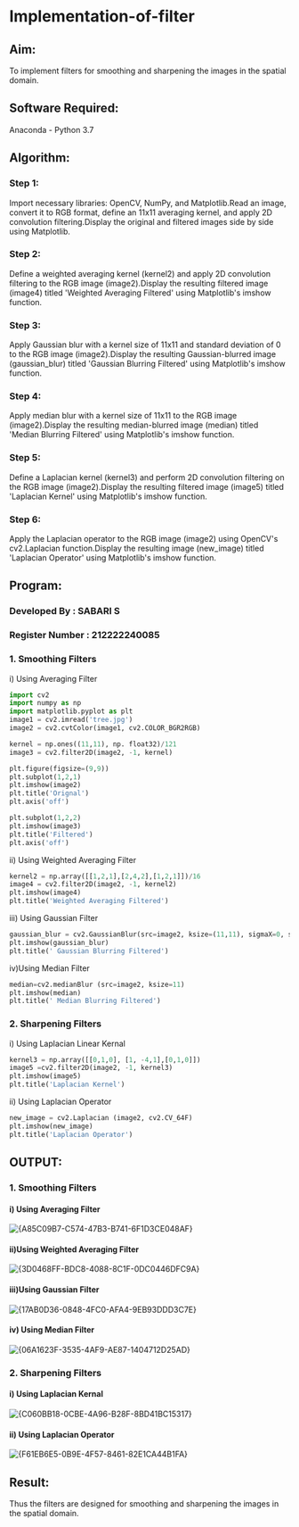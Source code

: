 # Implementation-of-filter
## Aim:
To implement filters for smoothing and sharpening the images in the spatial domain.

## Software Required:
Anaconda - Python 3.7

## Algorithm:
### Step 1:
Import necessary libraries: OpenCV, NumPy, and Matplotlib.Read an image, convert it to RGB format, define an 11x11 averaging kernel, and apply 2D convolution filtering.Display the original and filtered images side by side using Matplotlib.

### Step 2:
Define a weighted averaging kernel (kernel2) and apply 2D convolution filtering to the RGB image (image2).Display the resulting filtered image (image4) titled 'Weighted Averaging Filtered' using Matplotlib's imshow function.

### Step 3:
Apply Gaussian blur with a kernel size of 11x11 and standard deviation of 0 to the RGB image (image2).Display the resulting Gaussian-blurred image (gaussian_blur) titled 'Gaussian Blurring Filtered' using Matplotlib's imshow function.

### Step 4:
Apply median blur with a kernel size of 11x11 to the RGB image (image2).Display the resulting median-blurred image (median) titled 'Median Blurring Filtered' using Matplotlib's imshow function.

### Step 5:
Define a Laplacian kernel (kernel3) and perform 2D convolution filtering on the RGB image (image2).Display the resulting filtered image (image5) titled 'Laplacian Kernel' using Matplotlib's imshow function.

### Step 6:
Apply the Laplacian operator to the RGB image (image2) using OpenCV's cv2.Laplacian function.Display the resulting image (new_image) titled 'Laplacian Operator' using Matplotlib's imshow function.
## Program:
### Developed By : SABARI S
### Register Number : 212222240085

### 1. Smoothing Filters
i) Using Averaging Filter
```Python
import cv2
import numpy as np
import matplotlib.pyplot as plt
image1 = cv2.imread('tree.jpg')
image2 = cv2.cvtColor(image1, cv2.COLOR_BGR2RGB)

kernel = np.ones((11,11), np. float32)/121
image3 = cv2.filter2D(image2, -1, kernel)

plt.figure(figsize=(9,9))
plt.subplot(1,2,1)
plt.imshow(image2)
plt.title('Orignal')
plt.axis('off')

plt.subplot(1,2,2)
plt.imshow(image3)
plt.title('Filtered')
plt.axis('off')

```
ii) Using Weighted Averaging Filter
```Python
kernel2 = np.array([[1,2,1],[2,4,2],[1,2,1]])/16
image4 = cv2.filter2D(image2, -1, kernel2)
plt.imshow(image4)
plt.title('Weighted Averaging Filtered')

```
iii) Using Gaussian Filter
```Python
gaussian_blur = cv2.GaussianBlur(src=image2, ksize=(11,11), sigmaX=0, sigmaY=0)
plt.imshow(gaussian_blur)
plt.title(' Gaussian Blurring Filtered')
```
iv)Using Median Filter
```Python
median=cv2.medianBlur (src=image2, ksize=11)
plt.imshow(median)
plt.title(' Median Blurring Filtered')
```

### 2. Sharpening Filters
i) Using Laplacian Linear Kernal
```Python
kernel3 = np.array([[0,1,0], [1, -4,1],[0,1,0]])
image5 =cv2.filter2D(image2, -1, kernel3)
plt.imshow(image5)
plt.title('Laplacian Kernel')
```
ii) Using Laplacian Operator
```Python
new_image = cv2.Laplacian (image2, cv2.CV_64F)
plt.imshow(new_image)
plt.title('Laplacian Operator')
```

## OUTPUT:
### 1. Smoothing Filters
#### i) Using Averaging Filter
![{A85C09B7-C574-47B3-B741-6F1D3CE048AF}](https://github.com/user-attachments/assets/9e7198f9-bf12-41e8-8342-b7a357b8591c)

#### ii)Using Weighted Averaging Filter
![{3D0468FF-BDC8-4088-8C1F-0DC0446DFC9A}](https://github.com/user-attachments/assets/ccac18fe-c3e5-4471-85a2-0853822361dd)

#### iii)Using Gaussian Filter
![{17AB0D36-0848-4FC0-AFA4-9EB93DDD3C7E}](https://github.com/user-attachments/assets/3384a6db-850f-4f4b-9055-24c51c84e969)

#### iv) Using Median Filter
![{06A1623F-3535-4AF9-AE87-1404712D25AD}](https://github.com/user-attachments/assets/d02969ed-5d59-43f4-8338-16b5f66ec1b0)

### 2. Sharpening Filters

#### i) Using Laplacian Kernal
![{C060BB18-0CBE-4A96-B28F-8BD41BC15317}](https://github.com/user-attachments/assets/c0a4935b-d69a-4eba-8ede-6f7fc5bd2198)

#### ii) Using Laplacian Operator
![{F61EB6E5-0B9E-4F57-8461-82E1CA44B1FA}](https://github.com/user-attachments/assets/0dc76b5a-1b4b-456b-b665-13e7d84b9a7f)

## Result:
Thus the filters are designed for smoothing and sharpening the images in the spatial domain.
